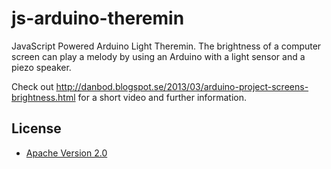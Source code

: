 js-arduino-theremin
===================

JavaScript Powered Arduino Light Theremin. The brightness of a computer screen can play a melody by using an Arduino with a light sensor and a piezo speaker.

Check out http://danbod.blogspot.se/2013/03/arduino-project-screens-brightness.html for a short video and further information.

## License

* [Apache Version 2.0](http://www.apache.org/licenses/LICENSE-2.0.html)